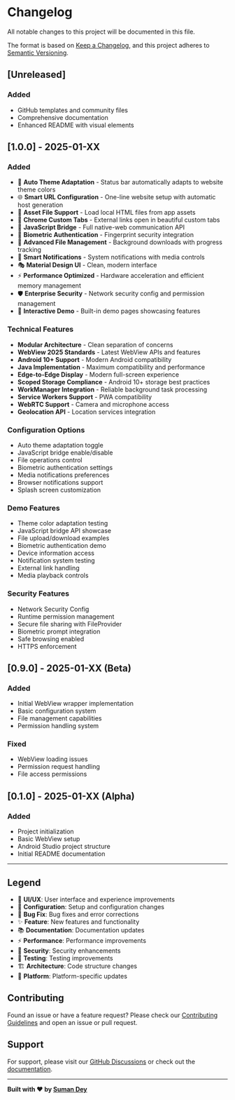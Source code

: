 # Changelog

All notable changes to this project will be documented in this file.

The format is based on [Keep a Changelog](https://keepachangelog.com/en/1.0.0/),
and this project adheres to [Semantic Versioning](https://semver.org/spec/v2.0.0.html).

## [Unreleased]

### Added
- GitHub templates and community files
- Comprehensive documentation
- Enhanced README with visual elements

## [1.0.0] - 2025-01-XX

### Added
- 🎨 **Auto Theme Adaptation** - Status bar automatically adapts to website theme colors
- 🌐 **Smart URL Configuration** - One-line website setup with automatic host generation
- 📁 **Asset File Support** - Load local HTML files from app assets
- 🔗 **Chrome Custom Tabs** - External links open in beautiful custom tabs
- 📱 **JavaScript Bridge** - Full native-web communication API
- 🔐 **Biometric Authentication** - Fingerprint security integration
- 📂 **Advanced File Management** - Background downloads with progress tracking
- 🔔 **Smart Notifications** - System notifications with media controls
- 🎭 **Material Design UI** - Clean, modern interface
- ⚡ **Performance Optimized** - Hardware acceleration and efficient memory management
- 🛡️ **Enterprise Security** - Network security config and permission management
- 🧪 **Interactive Demo** - Built-in demo pages showcasing features

### Technical Features
- **Modular Architecture** - Clean separation of concerns
- **WebView 2025 Standards** - Latest WebView APIs and features
- **Android 10+ Support** - Modern Android compatibility
- **Java Implementation** - Maximum compatibility and performance
- **Edge-to-Edge Display** - Modern full-screen experience
- **Scoped Storage Compliance** - Android 10+ storage best practices
- **WorkManager Integration** - Reliable background task processing
- **Service Workers Support** - PWA compatibility
- **WebRTC Support** - Camera and microphone access
- **Geolocation API** - Location services integration

### Configuration Options
- Auto theme adaptation toggle
- JavaScript bridge enable/disable
- File operations control
- Biometric authentication settings
- Media notifications preferences
- Browser notifications support
- Splash screen customization

### Demo Features
- Theme color adaptation testing
- JavaScript bridge API showcase
- File upload/download examples
- Biometric authentication demo
- Device information access
- Notification system testing
- External link handling
- Media playback controls

### Security Features
- Network Security Config
- Runtime permission management
- Secure file sharing with FileProvider
- Biometric prompt integration
- Safe browsing enabled
- HTTPS enforcement

## [0.9.0] - 2025-01-XX (Beta)

### Added
- Initial WebView wrapper implementation
- Basic configuration system
- File management capabilities
- Permission handling system

### Fixed
- WebView loading issues
- Permission request handling
- File access permissions

## [0.1.0] - 2025-01-XX (Alpha)

### Added
- Project initialization
- Basic WebView setup
- Android Studio project structure
- Initial README documentation

---

## Legend

- 🎨 **UI/UX**: User interface and experience improvements
- 🔧 **Configuration**: Setup and configuration changes
- 🐛 **Bug Fix**: Bug fixes and error corrections
- ✨ **Feature**: New features and functionality
- 📚 **Documentation**: Documentation updates
- ⚡ **Performance**: Performance improvements
- 🔐 **Security**: Security enhancements
- 🧪 **Testing**: Testing improvements
- 🏗️ **Architecture**: Code structure changes
- 📱 **Platform**: Platform-specific updates

## Contributing

Found an issue or have a feature request? Please check our [Contributing Guidelines](CONTRIBUTING.md) and open an issue or pull request.

## Support

For support, please visit our [GitHub Discussions](https://github.com/MonsterTechnoGits/WebView-App/discussions) or check out the [documentation](README.md).

---

**Built with ❤️ by [Suman Dey](https://www.sumandey.com)**